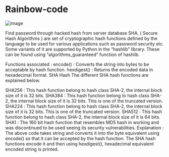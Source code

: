 # Rainbow-code
![image](https://github.com/Peyman2012/Rainbow-code/assets/88220773/814b2f6b-2d26-4951-8b74-126d84e3918a)

Find password through hacked hash from server database
SHA, ( Secure Hash Algorithms ) are set of cryptographic hash functions defined by the language to be used for various applications such as password security etc. Some variants of it are supported by Python in the “hashlib” library. These can be found using “algorithms_guaranteed” function of hashlib.

Functions associated :
encode() : Converts the string into bytes to be acceptable by hash function.
hexdigest() : Returns the encoded data in hexadecimal format.
SHA Hash
The different SHA hash functions are explained below.

SHA256 : This hash function belong to hash class SHA-2, the internal block size of it is 32 bits.
SHA384 : This hash function belong to hash class SHA-2, the internal block size of it is 32 bits. This is one of the truncated version.
SHA224 : This hash function belong to hash class SHA-2, the internal block size of it is 32 bits. This is one of the truncated version.
SHA512 : This hash function belong to hash class SHA-2, the internal block size of it is 64 bits.
SHA1 : The 160 bit hash function that resembles MD5 hash in working and was discontinued to be used seeing its security vulnerabilities.
Explanation : The above code takes string and converts it into the byte equivalent using encode() so that it can be accepted by the hash function. The SHA hash functions encode it and then using hexdigest(), hexadecimal equivalent encoded string is printed.
